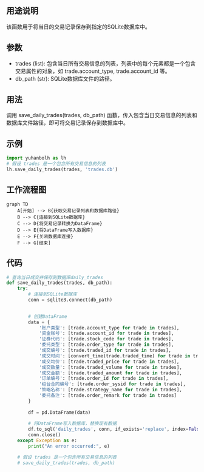 ## 用途说明

该函数用于将当日的交易记录保存到指定的SQLite数据库中。

## 参数

* trades (list): 包含当日所有交易信息的列表，列表中的每个元素都是一个包含交易属性的对象，如 trade.account_type, trade.account_id 等。
* db_path (str): SQLite数据库文件的路径。
## 用法

调用 save_daily_trades(trades, db_path) 函数，传入包含当日交易信息的列表和数据库文件路径，即可将交易记录保存到数据库中。

## 示例

```python
import yuhanbolh as lh
# 假设 trades 是一个包含所有交易信息的列表
lh.save_daily_trades(trades, 'trades.db')
```

## 工作流程图

```mermaid
graph TD
    A[开始] --> B{获取交易记录列表和数据库路径}
    B --> C{连接到SQLite数据库}
    C --> D{将交易记录转换为DataFrame}
    D --> E{将DataFrame写入数据库}
    E --> F{关闭数据库连接}
    F --> G[结束]
```

## 代码

```python
# 查询当日成交并保存到数据库daily_trades
def save_daily_trades(trades, db_path):
    try:
        # 连接到SQLite数据库
        conn = sqlite3.connect(db_path)
        

        # 创建DataFrame
        data = {
            '账户类型': [trade.account_type for trade in trades],
            '资金账号': [trade.account_id for trade in trades],
            '证券代码': [trade.stock_code for trade in trades],
            '委托类型': [trade.order_type for trade in trades],
            '成交编号': [trade.traded_id for trade in trades],
            '成交时间': [convert_time(trade.traded_time) for trade in trades],
            '成交均价': [trade.traded_price for trade in trades],
            '成交数量': [trade.traded_volume for trade in trades],
            '成交金额': [trade.traded_amount for trade in trades],
            '订单编号': [trade.order_id for trade in trades],
            '柜台合同编号': [trade.order_sysid for trade in trades],
            '策略名称': [trade.strategy_name for trade in trades],
            '委托备注': [trade.order_remark for trade in trades]
        }
        
        df = pd.DataFrame(data)
        
        # 将DataFrame写入数据库，替换现有数据
        df.to_sql('daily_trades', conn, if_exists='replace', index=False)
        conn.close()
    except Exception as e:
        print("An error occurred:", e)

    # 假设 trades 是一个包含所有交易信息的列表
    # save_daily_trades(trades, db_path)
```


